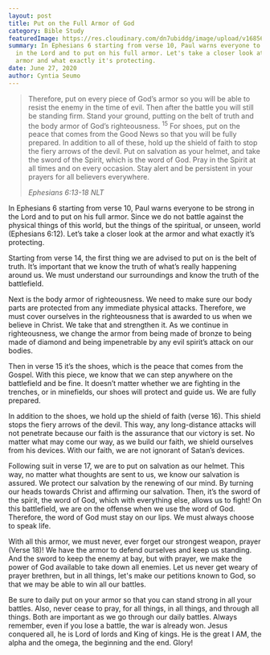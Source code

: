 ```yaml
---
layout: post
title: Put on the Full Armor of God
category: Bible Study
featuredImage: https://res.cloudinary.com/dn7ubiddg/image/upload/v1685671919/blog/pexels-pixabay-161936-1024x680.jpg
summary: In Ephesians 6 starting from verse 10, Paul warns everyone to be strong
  in the Lord and to put on his full armor. Let's take a closer look at the
  armor and what exactly it's protecting.
date: June 27, 2020
author: Cyntia Seumo
---
```


<blockquote>
<p>Therefore, put on every piece of God’s armor so you will be able to resist the enemy in the time of evil. Then after the battle you will still be standing firm. Stand your ground, putting on the belt of truth and the body armor of God’s righteousness. <sup>15</sup> For shoes, put on the peace that comes from the Good News so that you will be fully prepared. In addition to all of these, hold up the shield of faith to stop the fiery arrows of the devil. Put on salvation as your helmet, and take the sword of the Spirit, which is the word of God. Pray in the Spirit at all times and on every occasion. Stay alert and be persistent in your prayers for all believers everywhere.</p>
<cite>Ephesians 6:13-18 NLT</cite>
</blockquote>

<p>In <a>Ephesians 6</a> starting from verse 10, Paul warns everyone to be strong in the Lord and to put on his full armor. Since we do not battle against the physical things of this world, but the things of the spiritual, or unseen, world (<a>Ephesians 6:12</a>). Let’s take a closer look at the armor and what exactly it’s protecting.</p>

<p>Starting from verse 14, the first thing we are advised to put on is the belt of truth. It’s important that we know the truth of what’s really happening around us. We must understand our surroundings and know the truth of the battlefield.</p>

<p>Next is the body armor of righteousness. We need to make sure our body parts are protected from any immediate physical attacks. Therefore, we must cover ourselves in the righteousness that is awarded to us when we believe in Christ. We take that and strengthen it. As we continue in righteousness, we change the armor from being made of bronze to being made of diamond and being impenetrable by any evil spirit’s attack on our bodies.</p>

<p>Then in verse 15 it’s the shoes, which is the peace that comes from the Gospel. With this piece, we know that we can step anywhere on the battlefield and be fine. It doesn’t matter whether we are fighting in the trenches, or in minefields, our shoes will protect and guide us. We are fully prepared.</p>

<p>In addition to the shoes, we hold up the shield of faith (verse 16). This shield stops the fiery arrows of the devil. This way, any long-distance attacks will not penetrate because our faith is the assurance that our victory is set. No matter what may come our way, as we build our faith, we shield ourselves from his devices. With our faith, we are not ignorant of Satan’s devices.</p>

<p>Following suit in verse 17, we are to put on salvation as our helmet. This way, no matter what thoughts are sent to us, we know our salvation is assured. We protect our salvation by the renewing of our mind. By turning our heads towards Christ and affirming our salvation. Then, it’s the sword of the spirit, the word of God, which with everything else, allows us to fight! On this battlefield, we are on the offense when we use the word of God. Therefore, the word of God must stay on our lips. We must always choose to speak life.</p>

<p>With all this armor, we must never, ever forget our strongest weapon, prayer (Verse 18)! We have the armor to defend ourselves and keep us standing. And the sword to keep the enemy at bay, but with prayer, we make the power of God available to take down all enemies. Let us never get weary of prayer brethren, but in all things, let's make our petitions known to God, so that we may be able to win all our battles.</p>

<p>Be sure to daily put on your armor so that you can stand strong in all your battles. Also, never cease to pray, for all things, in all things, and through all things. Both are important as we go through our daily battles. Always remember, even if you lose a battle, the war is already won. Jesus conquered all, he is Lord of lords and King of kings. He is the great I AM, the alpha and the omega, the beginning and the end. Glory!</p>

